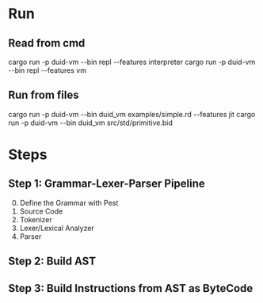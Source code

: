 # Run  
## Read from cmd
cargo run -p duid-vm --bin repl --features interpreter
cargo run -p duid-vm --bin repl --features vm

## Run from files
cargo run -p duid-vm --bin duid_vm examples/simple.rd --features jit
cargo run -p duid-vm --bin duid_vm src/std/primitive.bid


# Steps  
## Step 1: Grammar-Lexer-Parser Pipeline 
0. Define the Grammar with Pest
1. Source Code
2. Tokenizer
3. Lexer/Lexical Analyzer
4. Parser

## Step 2: Build AST

## Step 3: Build Instructions from AST as ByteCode

